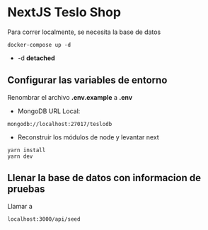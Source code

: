 # NextJS Teslo Shop
Para correr localmente, se necesita la base de datos
```
docker-compose up -d
```
* -d  __detached__

## Configurar las variables de entorno
Renombrar el archivo __.env.example__ a __.env__
* MongoDB URL Local:
```
mongodb://localhost:27017/teslodb
```
* Reconstruir los módulos de node y levantar next
```
yarn install
yarn dev
```
## Llenar la base de datos con informacion de pruebas
Llamar a
```
localhost:3000/api/seed
```